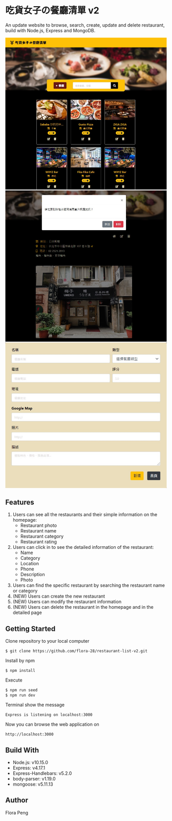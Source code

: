 # 吃貨女子の餐廳清單 v2
An update website to browse, search, create, update and delete restaurant, build with Node.js, Express and MongoDB.

![index-img](https://raw.githubusercontent.com/flora-28/restaurant-list-v2/master/public/photos/index-img.jpg)
![detail-img](https://raw.githubusercontent.com/flora-28/restaurant-list-v2/master/public/photos/detail-img.jpg)
![create-img](https://raw.githubusercontent.com/flora-28/restaurant-list-v2/master/public/photos/create-img.jpg)

## Features
1. Users can see all the restaurants and their simple information on the homepage:
   + Restaurant photo
   + Restaurant name
   + Restaurant category
   + Restaurant rating
2. Users can click in to see the detailed information of the restaurant:
   + Name
   + Category
   + Location
   + Phone
   + Description
   + Photo
3. Users can find the specific restaurant by searching the restaurant name or category 
4. (NEW) Users can create the new restaurant 
5. (NEW) Users can modify the restaurant information
6. (NEW) Users can delete the restaurant in the homepage and in the detailed page

## Getting Started
Clone repository to your local computer
```
$ git clone https://github.com/flora-28/restaurant-list-v2.git
```
Install by npm
```
$ npm install
```
Execute
```
$ npm run seed
$ npm run dev 
```
Terminal show the message
```
Express is listening on localhost:3000
```
Now you can browse the web application on
```
http://localhost:3000
```
## Build With
+ Node.js: v10.15.0
+ Express: v4.17.1
+ Express-Handlebars: v5.2.0
+ body-parser: v1.19.0
+ mongoose: v5.11.13

## Author
Flora Peng